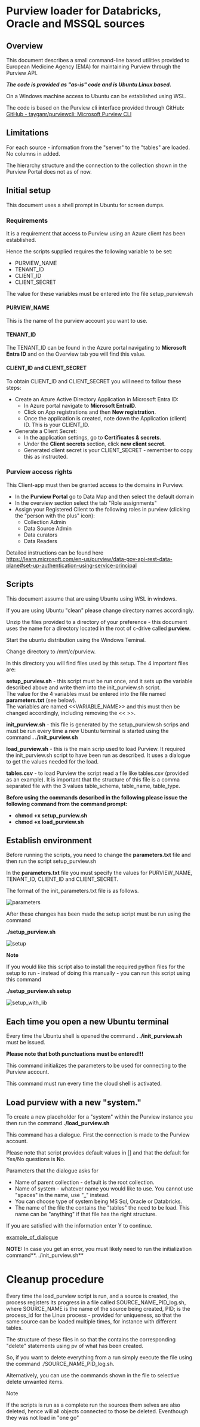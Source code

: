 # Purview loader for Databricks, Oracle and MSSQL sources


## Overview

This document describes a small command-line based utilities provided to European Medicine Agency (EMA) for maintaining Purview through the Purview API.

**_The code is provided as "as-is" code and is Ubuntu Linux based._**

On a Windows machine access to Ubuntu can be established using WSL.

The code is based on the Purview cli interface provided through GitHub:  
[GitHub - tayganr/purviewcli: Microsoft Purview CLI](https://github.com/tayganr/purviewcli)

## Limitations

For each source - information from the "server" to the "tables" are loaded. No columns in added.

The hierarchy structure and the connection to the collection shown in the Purview Portal does not as of now.

## Initial setup

This document uses a shell prompt in Ubuntu for screen dumps.

### Requirements

It is a requirement that access to Purview using an Azure client has been established.

Hence the scripts supplied requires the following variable to be set:

- PURVIEW_NAME
- TENANT_ID
- CLIENT_ID
- CLIENT_SECRET

The value for these variables must be entered into the file setup_purview.sh

#### PURVIEW_NAME

This is the name of the purview account you want to use.

#### TENANT_ID

The TENANT_ID can be found in the Azure portal navigating to **Microsoft Entra ID** and on the Overview tab you will find this value.

#### CLIENT_ID and CLIENT_SECRET

To obtain CLIENT_ID and CLIENT_SECRET you will need to follow these steps:

- Create an Azure Active Directory Application in Microsoft Entra ID:
  - In Azure portal navigate to **Microsoft EntraID**.
  - Click on App registrations and then **New registration**.
  - Once the application is created, note down the Application (client) ID. This is your CLIENT_ID.
- Generate a Client Secret:
  - In the application settings, go to **Certificates & secrets**.
  - Under the **Client secrets** section, click **new client secret**.
  - Generated client secret is your CLIENT_SECRET - remember to copy this as instructed.

### Purview access rights

This Client-app must then be granted access to the domains in Purview.

- In the **Purview Portal** go to Data Map and then select the default domain
- In the overview section select the tab "Role assignments"
- Assign your Registered Client to the following roles in purview (clicking the "person with the plus" icon):
  - Collection Admin
  - Data Source Admin
  - Data curators
  - Data Readers

Detailed instructions can be found here  
<https://learn.microsoft.com/en-us/purview/data-gov-api-rest-data-plane#set-up-authentication-using-service-principal>

## Scripts

This document assume that are using Ubuntu using WSL in windows.

If you are using Ubuntu "clean" please change directory names accordingly.

Unzip the files provided to a directory of your preference - this document uses the name for a directory located in the root of c-drive called **purview**.

Start the ubuntu distribution using the Windows Teminal.

Change directory to /mnt/c/purview.

In this directory you will find files used by this setup. The 4 important files are:

**setup_purview.sh** - this script must be run once, and it sets up the variable described above and write them into the init_purview.sh script.  
The value for the 4 variables must be entered into the file named **parameters.txt** (see below).  
The variables are named <<VARIABLE_NAME>> and this must then be changed accordingly, including removing the << >>.

**init_purview.sh** - this file is generated by the setup_purview.sh scrips and must be run every time a new Ubuntu 
terminal is started using the command  **. ./init_purview.sh**

**load_purview.sh** - this is the main scrip used to load Purview. It required the init_purview.sh script to have been run as described. It uses a dialogue to get the values needed for the load.

**tables.csv** - to load Purview the script read a file like tables.csv (provided as an example). It is important that the structure of this file is a comma separated file with the 3 values table_schema, table_name, table_type.

**Before using the commands described in the following please issue the following command from the command prompt:**

- **chmod +x setup_purview.sh**
- **chmod +x load_purview.sh**

## Establish environment

Before running the scripts, you need to change the **parameters.txt** file and then run the script setup_purview.sh

In the **parameters.txt** file you must specify the values for PURVIEW_NAME, TENANT_ID, CLIENT_ID and CLIENT_SECRET.

The format of the init_parameters.txt file is as follows.

![parameters](images/parameters.png)

After these changes has been made the setup script must be run using the command

**./setup_purview.sh**

![setup](images/setup.png)

**Note**

If you would like this script also to install the required python files for the setup to run - instead of doing this manually - 
you can run this script using this command

**./setup_purview.sh setup**

![setup_with_lib](images/setup_libraries.png)


## Each time you open a new Ubuntu terminal

Every time the Ubuntu shell is opened the command **. ./init_purview.sh** must be issued.

**Please note that both punctuations must be entered!!!**

This command initializes the parameters to be used for connecting to the Purview account.

This command must run every time the cloud shell is activated.

## Load purview with a new "system."

To create a new placeholder for a "system" within the Purview instance you then run
the command **./load_purview.sh**

This command has a dialogue. First the connection is made to the Purview account.  

Please note that script provides default values in [] and that the default for Yes/No questions is **N**o.

Parameters that the dialogue asks for

- Name of parent collection - default is the root collection.
- Name of system - whatever name you would like to use. You cannot use "spaces" in the name, use "_" instead.
- You can choose type of system being MS Sql, Oracle or Databricks.
- The name of the file the contains the "tables" the need to be load. This name can be "anything" if that file has the right structure.

If you are satisfied with the information enter Y to continue.

[example_of_dialogue](images/load_script.png)

**NOTE:** In case you get an error, you must likely need to run the initialization command**. ./init_purview.sh**

# Cleanup procedure

Every time the load_purview script is run, and a source is created, the process registers its progress in a file called SOURCE_NAME_PID_log.sh,
where SOURCE_NAME is the name of the source being created, PID; is the process_id for the Linux process - provided for uniqueness, so that the 
same source can be loaded multiple times, for instance with different tables.

The structure of these files in so that the contains the corresponding "delete" statements using pv of what has been created.

So, if you want to delete everything from a run simply execute the file using the command ./SOURCE_NAME_PID_log.sh.

Alternatively, you can use the commands shown in the file to selective delete unwanted items.  

>[!Note]
>If the scripts is run as a complete run the sources them selves are also deleted, hence will all objects connected to those be deleted.
>Eventhough they was not load in "one go"